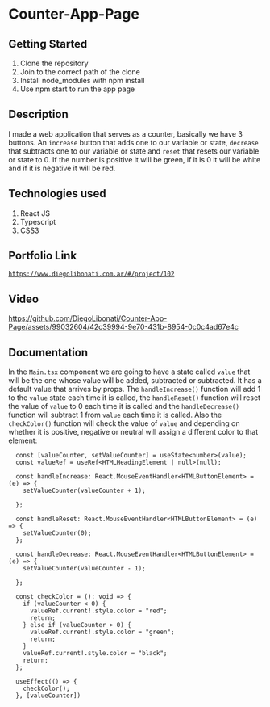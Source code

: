 # Counter-App-Page

## Getting Started

1. Clone the repository
2. Join to the correct path of the clone
3. Install node_modules with npm install
4. Use npm start to run the app page

## Description

I made a web application that serves as a counter, basically we have 3 buttons. An `increase` button that adds one to our variable or state, `decrease` that subtracts one to our variable or state and `reset` that resets our variable or state to 0. If the number is positive it will be green, if it is 0 it will be white and if it is negative it will be red.

## Technologies used

1. React JS
2. Typescript
3. CSS3

## Portfolio Link

[`https://www.diegolibonati.com.ar/#/project/102`](https://www.diegolibonati.com.ar/#/project/102)

## Video

https://github.com/DiegoLibonati/Counter-App-Page/assets/99032604/42c39994-9e70-431b-8954-0c0c4ad67e4c

## Documentation

In the `Main.tsx` component we are going to have a state called `value` that will be the one whose value will be added, subtracted or subtracted. It has a default value that arrives by props. The `handleIncrease()` function will add 1 to the `value` state each time it is called, the `handleReset()` function will reset the value of `value` to 0 each time it is called and the `handleDecrease()` function will subtract 1 from `value` each time it is called. Also the `checkColor()` function will check the value of `value` and depending on whether it is positive, negative or neutral will assign a different color to that element:

```
  const [valueCounter, setValueCounter] = useState<number>(value);
  const valueRef = useRef<HTMLHeadingElement | null>(null);

  const handleIncrease: React.MouseEventHandler<HTMLButtonElement> = (e) => {
    setValueCounter(valueCounter + 1);

  };

  const handleReset: React.MouseEventHandler<HTMLButtonElement> = (e) => {
    setValueCounter(0);
  };

  const handleDecrease: React.MouseEventHandler<HTMLButtonElement> = (e) => {
    setValueCounter(valueCounter - 1);

  };

  const checkColor = (): void => {
    if (valueCounter < 0) {
      valueRef.current!.style.color = "red";
      return;
    } else if (valueCounter > 0) {
      valueRef.current!.style.color = "green";
      return;
    }
    valueRef.current!.style.color = "black";
    return;
  };

  useEffect(() => {
    checkColor();
  }, [valueCounter])
```
